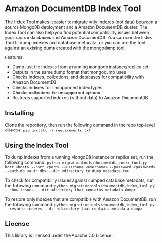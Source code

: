 # Amazon DocumentDB Index Tool 

The Index Tool makes it easier to migrate only indexes (not data) between a source MongoDB deployment and a Amazon DocumentDB  cluster. The Index Tool can also help you find potential compatibility issues between your source databases and Amazon DocumentDB. You can use the Index Tool to dump indexes and database metadata, or you can use the tool against an existing dump created with the mongodump tool.

Features:
 - Dump just the indexes from a running mongodb instance/replica set
 - Outputs in the same dump format that mongodump uses
 - Checks indexes, collections, and databases for compatibility with Amazon DocumentDB
 - Checks indexes for unsupported index types
 - Checks collections for unsupported options
 - Restores supported indexes (without data) to Amazon DocumentDB

## Installing
Clone the repository, then run the following command in the repo top-level director:
`pip install -r requirements.txt`

## Using the Index Tool
To dump indexes from a running MongoDB instance or replica set, run the following command:
`python migrationtools/documentdb_index_tool.py --host <host> --port <port> --username <username> --password <password> --auth-db <auth db> --dir <directory to dump metadata to>`

To check for compatibility issues against dumped database metadata, run the following command:
`python migrationtools/documentdb_index_tool.py --show-issues  --dir <directory that contains metadata dump>`

To restore only indexes that are compatible with Amazon DocumentDB, run the following command:
`python migrationtools/documentdb_index_tool.py --restore-indexes --dir <directory that contains metadata dump>`

## License

This library is licensed under the Apache 2.0 License. 

